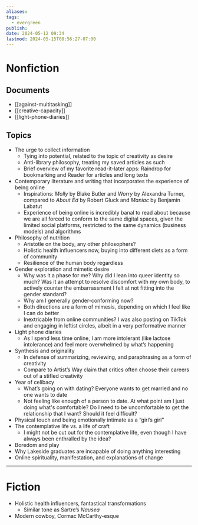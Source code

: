 ```yaml
---
aliases: 
tags:
  - evergreen
publish: 
date: 2024-05-12 09:34
lastmod: 2024-05-15T08:56:27-07:00
---
```

# Nonfiction

## Documents

- [[against-multitasking]]
- [[creative-capacity]]
- [[light-phone-diaries]]

## Topics

- The urge to collect information
	- Tying into potential, related to the topic of creativity as desire
	- Anti-library philosophy, treating my saved articles as such
	- Brief overview of my favorite read-it-later apps: Raindrop for bookmarking and Reader for articles and long texts
- Contemporary literature and writing that incorporates the experience of being online
	- Inspirations: *Molly* by Blake Butler and *Worry* by Alexandra Turner, compared to *About Ed* by Robert Gluck and *Maniac* by Benjamin Labatut
	- Experience of being online is incredibly banal to read about because we are all forced to conform to the same digital spaces, given the limited social platforms, restricted to the same dynamics (business models) and algorithms
- Philosophy of nutrition
	- Aristotle on the body, any other philosophers?
	- Holistic health influencers now, buying into different diets as a form of community
	- Resilience of the human body regardless
- Gender exploration and mimetic desire
	- Why was it a phase for me? Why did I lean into queer identity so much? Was it an attempt to resolve discomfort with my own body, to actively counter the embarrassment I felt at not fitting into the gender standard?
	- Why am I generally gender-conforming now? 
	- Both directions are a form of mimesis, depending on which I feel like I can do better
	- Inextricable from online communities? I was also posting on TikTok and engaging in leftist circles, albeit in a very performative manner
- Light phone diaries
	- As I spend less time online, I am more intolerant (like lactose intolerance) and feel more overwhelmed by what’s happening
- Synthesis and originality
	- In defense of summarizing, reviewing, and paraphrasing as a form of creativity
	- Compare to Artist’s Way claim that critics often choose their careers out of a stifled creativity
- Year of celibacy
	- What’s going on with dating? Everyone wants to get married and no one wants to date
	- Not feeling like enough of a person to date. At what point am I just doing what's comfortable? Do I need to be uncomfortable to get the relationship that I want? Should it feel difficult?
- Physical touch and being emotionally intimate as a “girl’s girl”
- The contemplative life vs. a life of craft
	- I might not be cut out for the contemplative life, even though I have always been enthralled by the idea?
- Boredom and play
- Why Lakeside graduates are incapable of doing anything interesting
- Online spirituality, manifestation, and explanations of change

---
# Fiction

- Holistic health influencers, fantastical transformations
	- Similar tone as Sartre’s *Nausea*
- Modern cowboy, Cormac McCarthy-esque

